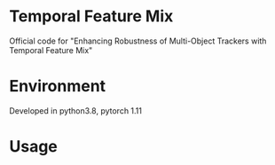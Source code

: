 # Temporal Feature Mix
Official code for "Enhancing Robustness of Multi-Object Trackers with Temporal Feature Mix"

# Environment
Developed in python3.8, pytorch 1.11

# Usage
